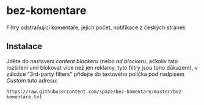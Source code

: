 # bez-komentare
Filtry odstraňující komentáře, jejich počet, notifikace z českých stránek

## Instalace
Jděte do nastavení *content blockeru* (nebo *ad blockeru*, ačkoliv tato rozšíření umí blokovat více než jen reklamy, tyto filtry jsou toho důkazem), v záložce "3rd-party filters" přidejte do textového políčka pod nadpisem *Custom* tuto adresu:
```
https://raw.githubusercontent.com/spaze/bez-komentare/master/bez-komentare.txt
```
